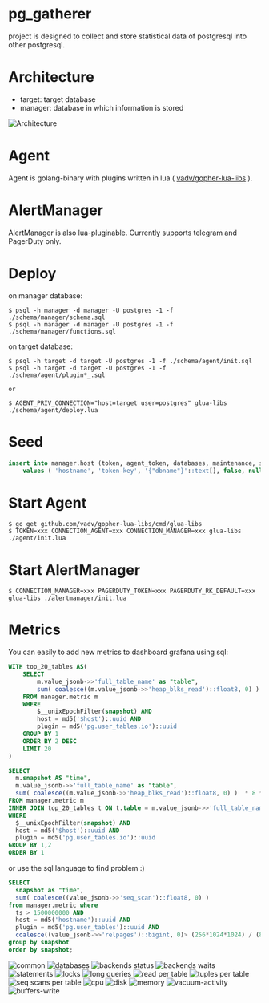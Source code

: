 # pg_gatherer

project is designed to collect and store statistical data of postgresql into other postgresql.

# Architecture

* target: target database
* manager: database in which information is stored

![Architecture](/img/arch.png)

# Agent

Agent is golang-binary with plugins written in lua ( [vadv/gopher-lua-libs](https://github.com/vadv/gopher-lua-libs) ).

# AlertManager

AlertManager is also lua-pluginable. Currently supports telegram and PagerDuty only.

# Deploy

on manager database:

```
$ psql -h manager -d manager -U postgres -1 -f ./schema/manager/schema.sql
$ psql -h manager -d manager -U postgres -1 -f ./schema/manager/functions.sql
```

on target database:

```
$ psql -h target -d target -U postgres -1 -f ./schema/agent/init.sql
$ psql -h target -d target -U postgres -1 -f ./schema/agent/plugin*_.sql

or

$ AGENT_PRIV_CONNECTION="host=target user=postgres" glua-libs ./schema/agent/deploy.lua
```

# Seed

```sql
insert into manager.host (token, agent_token, databases, maintenance, severity_policy_id)
    values ( 'hostname', 'token-key', '{"dbname"}'::text[], false, null);
```

# Start Agent

```
$ go get github.com/vadv/gopher-lua-libs/cmd/glua-libs
$ TOKEN=xxx CONNECTION_AGENT=xxx CONNECTION_MANAGER=xxx glua-libs ./agent/init.lua
```

# Start AlertManager

```
$ CONNECTION_MANAGER=xxx PAGERDUTY_TOKEN=xxx PAGERDUTY_RK_DEFAULT=xxx glua-libs ./alertmanager/init.lua
```

# Metrics

You can easily to add new metrics to dashboard grafana using sql:

```sql
WITH top_20_tables AS(
    SELECT
        m.value_jsonb->>'full_table_name' as "table",
        sum( coalesce((m.value_jsonb->>'heap_blks_read')::float8, 0) )  as "rows"
    FROM manager.metric m
    WHERE
        $__unixEpochFilter(snapshot) AND
        host = md5('$host')::uuid AND
        plugin = md5('pg.user_tables.io')::uuid
    GROUP BY 1
    ORDER BY 2 DESC
    LIMIT 20
)

SELECT
  m.snapshot AS "time",
  m.value_jsonb->>'full_table_name' as "table",
  sum( coalesce((m.value_jsonb->>'heap_blks_read')::float8, 0) )  * 8 * 1024 as "heap"
FROM manager.metric m
INNER JOIN top_20_tables t ON t.table = m.value_jsonb->>'full_table_name'
WHERE
  $__unixEpochFilter(snapshot) AND
  host = md5('$host')::uuid AND
  plugin = md5('pg.user_tables.io')::uuid
GROUP BY 1,2
ORDER BY 1
```

or use the sql language to find problem :)

```sql
SELECT
  snapshot as "time",
  sum( coalesce((value_jsonb->>'seq_scan')::float8, 0) )
from manager.metric where
  ts > 1500000000 AND
  host = md5('hostname')::uuid AND
  plugin = md5('pg.user_tables')::uuid AND
  coalesce((value_jsonb->>'relpages')::bigint, 0)> (256*1024*1024) / (8*1024)
group by snapshot
order by snapshot;
```

![common](/img/common-stats.png)
![databases](/img/databases.png)
![backends status](/img/backends-status.png)
![backends waits](/img/backends-waits.png)
![statements](/img/statements.png)
![locks](/img/locks.png)
![long queries](/img/long-queries.png)
![read per table](/img/read-per-table.png)
![tuples per table](/img/tuples-per-table.png)
![seq scans per table](/img/seq-scans-per-table.png)
![cpu](/img/cpu.png)
![disk](/img/disk.png)
![memory](/img/memory.png)
![vacuum-activity](/img/vacuum-activity.png)
![buffers-write](/img/buffers-write.png)
